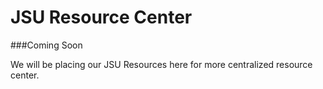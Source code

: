 
JSU Resource Center
===========================

###Coming Soon

We will be placing our JSU Resources here for more centralized resource center.